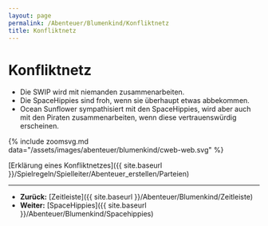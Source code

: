 ```yaml
---
layout: page
permalink: /Abenteuer/Blumenkind/Konfliktnetz
title: Konfliktnetz
---
```


# Konfliktnetz

- Die SWIP wird mit niemanden zusammenarbeiten.
- Die SpaceHippies sind froh, wenn sie überhaupt etwas abbekommen.
- Ocean Sunflower sympathisiert mit den SpaceHippies, wird aber auch mit den Piraten zusammenarbeiten, wenn diese vertrauenswürdig erscheinen.

{% include zoomsvg.md data="/assets/images/abenteuer/blumenkind/cweb-web.svg" %}

[Erklärung eines Konfliktnetzes]({{ site.baseurl }}/Spielregeln/Spielleiter/Abenteuer_erstellen/Parteien) 

***

- **Zurück:** [Zeitleiste]({{ site.baseurl }}/Abenteuer/Blumenkind/Zeitleiste)
- **Weiter:** [SpaceHippies]({{ site.baseurl }}/Abenteuer/Blumenkind/Spacehippies)
